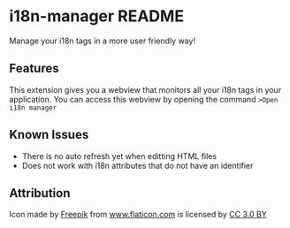 # i18n-manager README

Manage your i18n tags in a more user friendly way!

## Features

This extension gives you a webview that monitors all your i18n tags in your application.
You can access this webview by opening the command `>Open i18n manager`

## Known Issues

- There is no auto refresh yet when editting HTML files
- Does not work with i18n attributes that do not have an identifier

## Attribution

<div>Icon made by <a href="https://www.freepik.com/" title="Freepik">Freepik</a> from <a href="https://www.flaticon.com/"                 title="Flaticon">www.flaticon.com</a> is licensed by <a href="http://creativecommons.org/licenses/by/3.0/"                 title="Creative Commons BY 3.0" target="_blank">CC 3.0 BY</a></div>
